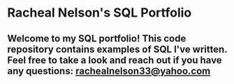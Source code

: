 # Racheal Nelson's SQL Portfolio
## Welcome to my SQL portfolio! This code repository contains examples of SQL I've written. Feel free to take a look and reach out if you have any questions: rachealnelson33@yahoo.com
